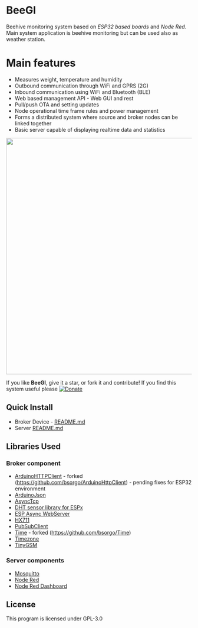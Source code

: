 # BeeGl

Beehive monitoring system based on _ESP32 based boards_ and _Node Red_.  Main system application is beehive monitoring but can be used also as weather station.

# Main features

- Measures weight, temperature and humidity 
- Outbound communication through WiFi and GPRS (2G)
- Inbound communication using WiFi and Bluetooth (BLE)
- Web based management API - Web GUI and rest
- Pull/push OTA and setting updates
- Node operational time frame rules and power management
- Forms a distributed system where source and broker nodes can be linked together
- Basic server capable of displaying realtime data and statistics

<img src="https://thingiverse-production-new.s3.amazonaws.com/assets/0e/e0/21/0f/2a/BeeGl_Architecture.png" width="640"/>

If you like **BeeGl**, give it a star, or fork it and contribute! If you find this system useful please [![Donate](https://img.shields.io/badge/Donate-PayPal-green.svg)](bostjan.sorgo@gmail.com)

## Quick Install

- Broker Device - [README.md](esp32/beegl_broker/README.md)
- Server [README.md](node-red/beegl_server/README.md)

## Libraries Used

### Broker component

- [ArduinoHTTPClient](https://github.com/arduino-libraries/ArduinoHttpClient) - forked (https://github.com/bsorgo/ArduinoHttpClient) - pending fixes for ESP32 environment
- [ArduinoJson](https://github.com/bblanchon/ArduinoJson)
- [AsyncTcp](https://github.com/me-no-dev/AsyncTCP)
- [DHT sensor library for ESPx](https://github.com/beegee-tokyo/DHTesp)
- [ESP Async WebServer](https://github.com/me-no-dev/ESPAsyncWebServer)
- [HX711](https://github.com/bogde/HX711)
- [PubSubClient](https://github.com/knolleary/pubsubclient)
- [Time](https://github.com/PaulStoffregen/Time) - forked (https://github.com/bsorgo/Time) 
- [Timezone](https://github.com/JChristensen/Timezone)
- [TinyGSM](https://github.com/vshymanskyy)

### Server components


- [Mosquitto](https://mosquitto.org/)
- [Node Red](https://nodered.org/)
- [Node Red Dashboard](https://flows.nodered.org/node/node-red-dashboard)

## License

This program is licensed under GPL-3.0
